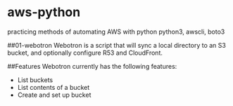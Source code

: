 # aws-python
practicing methods of automating AWS with python
python3, awscli, boto3

##01-webotron
Webotron is a script that will sync a local directory to an S3 bucket, and optionally configure R53 and CloudFront.

##Features
Webotron currently has the following features:
- List buckets
- List contents of a bucket
- Create and set up bucket
